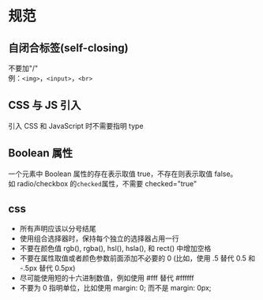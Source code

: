 # 规范

## 自闭合标签(self-closing)

不要加"/"  
例：`<img>`，`<input>`，`<br>`

## CSS 与 JS 引入

引入 CSS 和 JavaScript 时不需要指明 type

## Boolean 属性

一个元素中 Boolean 属性的存在表示取值 true，不存在则表示取值 false。  
如 radio/checkbox 的`checked`属性，不需要 checked="true"

## css

- 所有声明应该以分号结尾
- 使用组合选择器时，保持每个独立的选择器占用一行
- 不要在颜色值 rgb(), rgba(), hsl(), hsla(), 和 rect() 中增加空格
- 不要在属性取值或者颜色参数前面添加不必要的 0 (比如，使用 .5 替代 0.5 和 -.5px 替代 0.5px)
- 尽可能使用短的十六进制数值，例如使用 #fff 替代 #ffffff
- 不要为 0 指明单位，比如使用 margin: 0; 而不是 margin: 0px;
